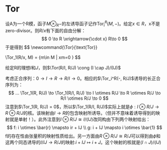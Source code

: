 # Tor

设A为一个R模，函子$M \otimes_R-$的左诱导函子记作$\text{Tor}_i^R(M, -)$。给定$x\in R$，x不是zero-divisor。则$R/x$有下面的自由分解：
$$
0 \to R \xrightarrow{\cdot x} R\to 0
$$
于是得到
$$
\newcommand{\Tor}{\text{Tor}}

\Tor_1(R/x, M) = \{m\in M | xm=0 \}
$$

给定R的理想$I$和$J$，则$\Tor(R/I, R/J) \cong (I \cap J)/(IJ)$

考虑正合序列：$0\to I \to R \to R/I \to 0$。相应的$\Tor_i^R(-, R/J)$诱导的长正合序列为：
$$
... \Tor_1(R, R/J) \to \Tor_1(R/I, R/J) \to I \otimes R/J \to R \otimes R/J \to R/I \otimes R/J \to 0
$$
注意到$\Tor_1(R, R/J) = 0$，所以$\Tor_1(R/I, R/J)$实际上就是$\phi: I\otimes R/J \to R \otimes R/J$的核。该映射由$I \to R$的包含映射所诱导。（但并不意味着诱导得到的映射就是单射！）。此外注意到$I \otimes R/J \cong I / (IJ)$改同构由下列两个映射给出：
$$
f: i \otimes \bar{r} \mapsto ir + IJ \\
g: i + IJ \mapsto i \otimes \bar{1}
$$
f的存在性由张量积的映射性质给出。另一方面由$R \otimes R/J \cong R/J$可以得到由$\phi$和这两个同态诱导的$I / IJ \to R/J$的映射:$i + IJ \mapsto i + J$。这个映射的核就是$(I\cap J) / (IJ)$

